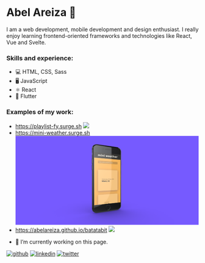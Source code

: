 # Abel Areiza 👋

I am a web development, mobile development and design enthusiast. I really enjoy learning frontend-oriented frameworks and technologies like React, Vue and Svelte.

### Skills and experience:
* 💻 HTML, CSS, Sass
* 🖥 JavaScript
* ⚛ React
* 📱 Flutter

### Examples of my work:
* https://playlist-fy.surge.sh
  <img src="https://github.com/abelareiza/playlist-fy/blob/master/playlist-fy_mockup.png" width="480">
* https://mini-weather.surge.sh
  <img src="https://github.com/abelareiza/mini-weather/blob/main/mini-weather_mockup.png" width="480">
* https://abelareiza.github.io/batatabit
  <img src="https://github.com/abelareiza/batatabit/blob/master/batatabit_mockup.jpg" width="480">

- 🔭 I’m currently working on this page. 

[<img src='https://cdn.jsdelivr.net/npm/simple-icons@3.0.1/icons/github.svg' alt='github' height='40'>](https://github.com/abelareiza)  [<img src='https://cdn.jsdelivr.net/npm/simple-icons@3.0.1/icons/linkedin.svg' alt='linkedin' height='40'>](https://www.linkedin.com/in/https://www.linkedin.com/in/abel-areiza//)  [<img src='https://cdn.jsdelivr.net/npm/simple-icons@3.0.1/icons/twitter.svg' alt='twitter' height='40'>](https://twitter.com/https://twitter.com/Enjuavel)  
